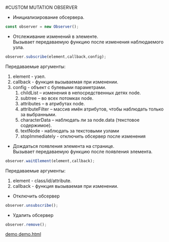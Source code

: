 #CUSTOM MUTATION OBSERVER


- Инициализирование обсервера.
```js
const observer = new Observer();
```
- Отслеживание изменений в элементе.  
Вызывает передаваемую функцию после изменения наблюдаемого узла.
```js
observer.subscribe(element,callback,config);
```
Передаваемые аргументы:
1. element - узел.
2. callback - функция вызываемая при изменении.
3. config - объект с булевыми параметрами.
    1. childList – изменения в непосредственных детях node.
    2. subtree – во всех потомках node.
    3. attributes – в атрибутах node.
    4. attributeFilter – массив имён атрибутов, чтобы наблюдать только за выбранными.
    5. characterData – наблюдать ли за node.data (текстовое содержимое).
    6. textNode - наблюдать за текстовыми узлами
    7. stopImmediately - отключить обсервер после изменения
- Дождаться появления элемента на странице.  
Вызывает передаваемую функцию после появления элемента.
```js
observer.waitElement(element,callback);
```
Передаваемые аргументы:
1. element - class/id/attribute.
2. callback - функция вызываемая при изменении.
- Отключить обсервер
```js
observer.unsubscribe();
```
- Удалить обсервер 
```js
observer.remove();
```
[demo demo.html](https://prnmxm.github.io/custom-observer/demo.html)
